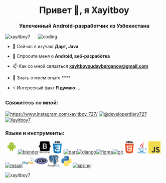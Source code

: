 <h1 align="center">Привет 👋, я Xayitboy</h1>
<h3 align="center">Увлеченный Android-разработчик из Узбекистана</h3>


<p> <img width="400" align="right"src="https://camo.githubusercontent.com/82f491f0f34bdd7b0082f9e122f254a05ac1e3eda4c974761727877fefd11350/68747470733a2f2f692e70696e696d672e636f6d2f6f726967696e616c732f65312f31662f38352f65313166383532396632313531633036383831656534633938616661656337322e676966" alt="coding" /> </p>
<p align="left"> <img src="https://komarev.com/ghpvc/?username=xayitboy7&label=Profile%20views&color=0e75b6&style=flat" alt="xayitboy7" /> </p>

- 🌱 Сейчас я изучаю **Дарт, Java**

- 💬 Спросите меня о **Android, веб-разработка**

- 📫 Как со мной связаться **xayitboyxudayberganov@gmail.com**

- 📄 Знать о моем опыте ****

- ⚡ Интересный факт **Я думаю ...**

<h3 align="left">Свяжитесь со мной:</h3>
<p align="left">
<a href="https://instagram.com/https://www.instagram.com/xayitboy_727/" target="blank"><img align="center" src="https://raw.githubusercontent.com/rahuldkjain/github-profile-readme-generator/master/src/images/icons/Social/instagram.svg" alt="https://www.instagram.com/xayitboy_727/" height="30" width="40" /></a>
<a href="https://www.youtube.com/c/@Developerdiary727" target="blank"><img align="center" src="https://raw.githubusercontent.com/rahuldkjain/github-profile-readme-generator/master/src/images/icons/Social/youtube.svg" alt="@developerdiary727" height="30" width="40" /></a>
<a href="https://discord.gg/Xayitboy7" target="blank"><img align="center" src="https://raw.githubusercontent.com/rahuldkjain/github-profile-readme-generator/master/src/images/icons/Social/discord.svg" alt="Xayitboy7" height="30" width="40" /></a></p>

<h3 align="left">Языки и инструменты:</h3>
<p align="left"><a href="https://developer.android.com" target="blank" rel="noreferrer"> <img src="https://raw.githubusercontent.com/devicons/devicon/master/icons/android/android-original-wordmark.svg" alt="android" width="40" height="40"/></a><a href="https://www.blender.org/" target="blank" rel="noreferrer"><img src="https://download.blender.org/branding/community/blender_community_badge_white.svg" alt="blender" width="40" height="40"/></a><a href="https://getbootstrap.com" target="_blank" rel="noreferrer"><img src="https://raw.githubusercontent.com/devicons/devicon/master/icons/bootstrap/bootstrap-plain-wordmark.svg" alt="bootstrap" width="40" height="40"/></a><a href="https://www.w3schools.com/css/" target="_blank" rel="noreferrer"><img src="https://raw.githubusercontent.com/devicons/devicon/master/icons/css3/css3-original-wordmark.svg" alt="css3" width="40" height="40"/></a><a href="https://dart.dev" target="_blank" rel="noreferrer"><img src="https://www.vectorlogo.zone/logos/dartlang/dartlang-icon.svg" alt="dart" width="40" height="40"/></a><a href="https://www .djangoproject.com/" target="_blank" rel="noreferrer"><img src="https://cdn.worldvectorlogo.com/logos/django.svg" alt="django" width="40" height= "40"/></a><a href="https://www.figma.com/" target="blank" rel="noreferrer"><img src="https://www.vectorlogo.zone/logos/figma/figma-icon.svg" alt="figma" width="40" height="40"/></a><a href="https://git-scm.com/" target= "blank" rel="noreferrer"><img src="https://www.vectorlogo.zone/logos/git-scm/git-scm-icon.svg" alt="git" width="40" height= "40"/></a><a href="https://www.w3.org/html/" target="_blank" rel="noreferrer"><img src="https://raw.githubusercontent.com/devicons/devicon/master/icons/html5/html5-original-wordmark.svg" alt="html5" width="40" height="40"/></a><a href="https:/ /www.java.com" target="blank" rel="noreferrer"><img src="https://raw.githubusercontent.com/devicons/devicon/master/icons/java/java-original.svg" alt="java " width="40" height="40"/></a><a href="https://developer.mozilla.org/en-US/docs/Web/JavaScript" target="_blank" rel=" noreferrer"><img src="https://raw.githubusercontent.com/devicons/devicon/master/icons/javascript/javascript-original.svg" alt="javascript" width="40" height="40"/></a><a href="https://www.microsoft.com/en-us/sql-server" target="_blank" rel="noreferrer"><img src="https://www.svgrepo.com/show/303229/microsoft-sql-server-logo.svg" alt="mssql" width="40" height="40"/></a><a href="https://www. mysql.com/" target="blank" rel="noreferrer"><img src="https://raw.githubusercontent.com/devicons/devicon/master/icons/mysql/mysql-original-wordmark.svg" alt ="mysql" width="40" height="40"/></a><a href="https://www.php.net" target="blank" rel="noreferrer"><img src="https://raw.githubusercontent.com/devicons/devicon/master/icons/php/php-original.svg" alt="php" width="40" height="40"/></a><a href="https://www.postgresql.org" target="_blank" rel="noreferrer"><img src="https://raw.githubusercontent.com/devicons/devicon/master/icons/postgresql/postgresql-original-wordmark.svg" alt="postgresql" width="40" height="40"/></a><a href="https://www.python.org" target="_blank" rel="noreferrer"><img src="https://raw.githubusercontent.com/devicons/devicon/master/icons/python/python-original.svg" alt="python" width="40" height="40" /></a><a href="https://spring.io/" target="blank" rel="noreferrer"><img src="https://www.vectorlogo.zone/logos/springio/springio-icon.svg" alt="spring" width="40" height="40"/></a></p> 

<p><img align="left" src="https://github-readme-stats.vercel.app/api/top-langs?username=xayitboy7&show_icons=true&locale=en&layout=compact" alt="xayitboy7" /></p>
